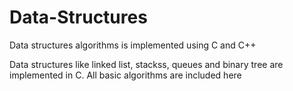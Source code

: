 # Data-Structures
Data structures algorithms is implemented using C and C++

Data structures like linked list, stackss, queues and binary tree are implemented in C. All basic algorithms are included here
